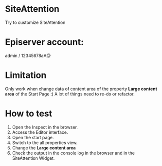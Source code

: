 # SiteAttention
Try to customize SiteAttention

# Episerver account:
 admin / 12345678aA@

# Limitation
Only work when change data of content area of the property **Large content area** of the Start Page :)
A lot of things need to re-do or refactor.

# How to test
1. Open the Inspect in the browser.
2. Access the Editor interface.
3. Open the start page.
4. Switch to the all properties view.
5. Change the **Large content area**
6. Check the output in the console log in the browser and in the SiteAttention Widget.
